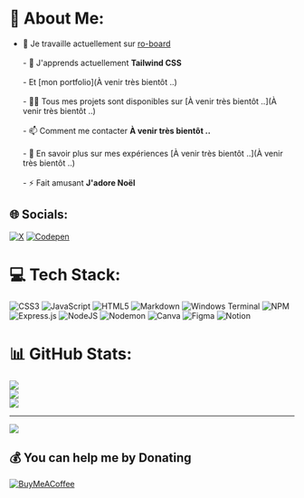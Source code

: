 # 💫 About Me:
- 🔭 Je travaille actuellement sur [ro-board](ro-board.com)<br><br>- 🌱 J'apprends actuellement **Tailwind CSS**<br><br>- Et [mon portfolio](À venir très bientôt ..)<br><br>- 👨‍💻 Tous mes projets sont disponibles sur [À venir très bientôt ..](À venir très bientôt ..)<br><br>- 📫 Comment me contacter **À venir très bientôt ..**<br><br>- 📄 En savoir plus sur mes expériences [À venir très bientôt ..](À venir très bientôt ..)<br><br>- ⚡ Fait amusant **J'adore Noël**


## 🌐 Socials:
[![X](https://img.shields.io/badge/X-black.svg?logo=X&logoColor=white)](https://x.com/Aiglo_) [![Codepen](https://img.shields.io/badge/Codepen-000000?style=for-the-badge&logo=codepen&logoColor=white)](https://codepen.io/Aiglo) 

# 💻 Tech Stack:
![CSS3](https://img.shields.io/badge/css3-%231572B6.svg?style=for-the-badge&logo=css3&logoColor=white) ![JavaScript](https://img.shields.io/badge/javascript-%23323330.svg?style=for-the-badge&logo=javascript&logoColor=%23F7DF1E) ![HTML5](https://img.shields.io/badge/html5-%23E34F26.svg?style=for-the-badge&logo=html5&logoColor=white) ![Markdown](https://img.shields.io/badge/markdown-%23000000.svg?style=for-the-badge&logo=markdown&logoColor=white) ![Windows Terminal](https://img.shields.io/badge/Windows%20Terminal-%234D4D4D.svg?style=for-the-badge&logo=windows-terminal&logoColor=white) ![NPM](https://img.shields.io/badge/NPM-%23CB3837.svg?style=for-the-badge&logo=npm&logoColor=white) ![Express.js](https://img.shields.io/badge/express.js-%23404d59.svg?style=for-the-badge&logo=express&logoColor=%2361DAFB) ![NodeJS](https://img.shields.io/badge/node.js-6DA55F?style=for-the-badge&logo=node.js&logoColor=white) ![Nodemon](https://img.shields.io/badge/NODEMON-%23323330.svg?style=for-the-badge&logo=nodemon&logoColor=%BBDEAD) ![Canva](https://img.shields.io/badge/Canva-%2300C4CC.svg?style=for-the-badge&logo=Canva&logoColor=white) ![Figma](https://img.shields.io/badge/figma-%23F24E1E.svg?style=for-the-badge&logo=figma&logoColor=white) ![Notion](https://img.shields.io/badge/Notion-%23000000.svg?style=for-the-badge&logo=notion&logoColor=white)
# 📊 GitHub Stats:
![](https://github-readme-stats.vercel.app/api?username=Aiglooo&theme=dark&hide_border=false&include_all_commits=true&count_private=true)<br/>
![](https://github-readme-streak-stats.herokuapp.com/?user=Aiglooo&theme=dark&hide_border=false)<br/>
![](https://github-readme-stats.vercel.app/api/top-langs/?username=Aiglooo&theme=dark&hide_border=false&include_all_commits=true&count_private=true&layout=compact)

---
[![](https://visitcount.itsvg.in/api?id=Aiglooo&icon=0&color=0)](https://visitcount.itsvg.in)

  ## 💰 You can help me by Donating
  [![BuyMeACoffee](https://img.shields.io/badge/Buy%20Me%20a%20Coffee-ffdd00?style=for-the-badge&logo=buy-me-a-coffee&logoColor=black)](https://buymeacoffee.com/Aiglo) 

  
<!-- Proudly created with GPRM ( https://gprm.itsvg.in ) -->
